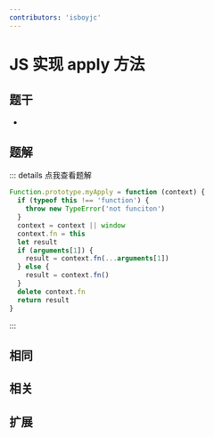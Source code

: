 ```yaml
---
contributors: 'isboyjc'
---
```


# JS 实现 apply 方法


## 题干

- 



## 题解

::: details 点我查看题解

```js
Function.prototype.myApply = function (context) {
  if (typeof this !== 'function') {
    throw new TypeError('not funciton')
  }
  context = context || window
  context.fn = this
  let result
  if (arguments[1]) {
    result = context.fn(...arguments[1])
  } else {
    result = context.fn()
  }
  delete context.fn
  return result
}
```

:::



## 相同


## 相关


## 扩展

